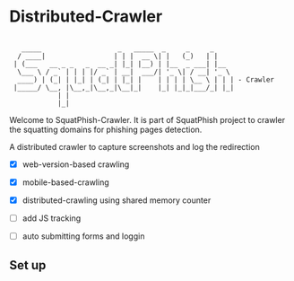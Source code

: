 # Distributed-Crawler

```

   _____                   _   _____  _     _     _
  / ____|                 | | |  __ \| |   (_)   | |
 | (___   __ _ _   _  __ _| |_| |__) | |__  _ ___| |__
  \___ \ / _` | | | |/ _` | __|  ___/| '_ \| / __| '_ \
  ____) | (_| | |_| | (_| | |_| |    | | | | \__ \ | | | - Crawler
 |_____/ \__, |\__,_|\__,_|\__|_|    |_| |_|_|___/_| |_|
            | |
            |_|

```

Welcome to SquatPhish-Crawler. It is part of SquatPhish project to crawler the squatting domains for phishing pages detection.

A distributed crawler to capture screenshots and log the redirection 

- [x] web-version-based crawling
- [x] mobile-based-crawling
- [x] distributed-crawling using shared memory counter
- [ ] add JS tracking
- [ ] auto submitting forms and loggin


## Set up

